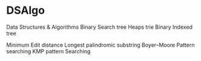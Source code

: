 # DSAlgo
Data Structures & Algorithms
Binary Search tree
Heaps
trie
Binary Indexed tree

Minimum Edit distance
Longest palindromic substring
Boyer–Moore Pattern searching
KMP pattern Searching
